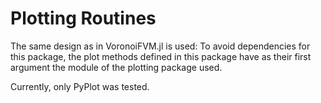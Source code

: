  
# Plotting Routines
The same design as in VoronoiFVM.jl is used: To avoid dependencies for this package,
the plot methods defined in this package have as their first argument the module of
the plotting package used.

Currently, only PyPlot was tested.